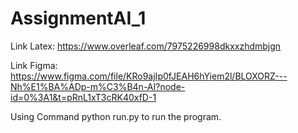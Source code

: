 # AssignmentAI_1

Link Latex: https://www.overleaf.com/7975226998dkxxzhdmbjgn

Link Figma: https://www.figma.com/file/KRo9ajIp0fJEAH6hYiem2l/BLOXORZ---Nh%E1%BA%ADp-m%C3%B4n-AI?node-id=0%3A1&t=pRnL1xT3cRK40xfD-1

Using Command python run.py to run the program.